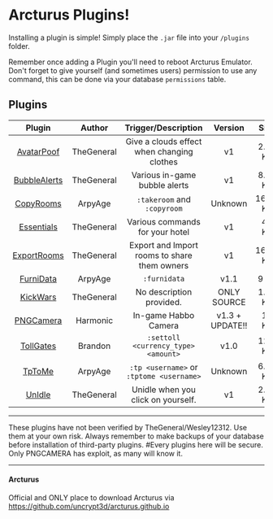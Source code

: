 # Arcturus Plugins!

Installing a plugin is simple! Simply place the `.jar` file into your `/plugins` folder.

Remember once adding a Plugin you'll need to reboot Arcturus Emulator. Don't forget to give yourself (and sometimes users) permission to use any command, this can be done via your database `permissions` table.


## Plugins

| Plugin          | Author        | Trigger/Description                                             | Version  | Size    | Project  | Tested   |
| :-------------: | :-----------: | :----------:                                        | :------: | :-----: | :------: | :------: |
| [AvatarPoof](https://github.com/uncrypt3d/arcturus.github.io/tree/master/Arcturus-plugins/AvatarPoof)       | TheGeneral       | Give a clouds effect when changing clothes                | v1  | 2.80 KB | [Homepage][1] | -      |
| [BubbleAlerts](https://github.com/uncrypt3d/arcturus.github.io/tree/master/Arcturus-plugins/BubbleAlerts)       | TheGeneral       | Various in-game bubble alerts              | v1  | 8.98 KB | [Homepage][2] | -    |
| [CopyRooms](https://github.com/uncrypt3d/arcturus.github.io/tree/master/Arcturus-plugins/CopyRooms)       | ArpyAge       | `:takeroom` and `:copyroom`                | Unknown  | 16.49 KB | Unknown | -        |
| [Essentials](https://github.com/uncrypt3d/arcturus.github.io/tree/master/Arcturus-plugins/Essentials)       | TheGeneral       | Various commands for your hotel                | v1  | 45 KB | [Homepage][3] | -    |
| [ExportRooms](https://github.com/uncrypt3d/arcturus.github.io/tree/master/Arcturus-plugins/ExportRooms)       | TheGeneral       | Export and Import rooms to share them owners                | v1  | 16.49 KB | [Homepage][4] | -    |
| [FurniData](https://github.com/uncrypt3d/arcturus.github.io/tree/master/Arcturus-plugins/FurniData)       | ArpyAge       | `:furnidata`                              | v1.1  | 9 KB | Unknown  | v1.16.0  |
| [KickWars](https://github.com/uncrypt3d/arcturus.github.io/tree/master/Arcturus-plugins/KickWars)       | TheGeneral       | No description provided.                              | ONLY SOURCE  | 1.77 KB | [Homepage][5]  | v1.16.0  |
| [PNGCamera](https://github.com/uncrypt3d/arcturus.github.io/tree/master/Arcturus-plugins/PNGCamera)       | Harmonic      | In-game Habbo Camera  | v1.3 + UPDATE!!  | 15 KB | [Homepage][6]  | v1.17.0  |
| [TollGates](https://github.com/uncrypt3d/arcturus.github.io/tree/master/Arcturus-plugins/TollGates)       | Brandon       | `:settoll <currency_type> <amount>`       | v1.0     | 12.4 KB | [Homepage][7] | v1.16.0  |
| [TpToMe](https://github.com/uncrypt3d/arcturus.github.io/tree/master/Arcturus-plugins/TpToMe)             | ArpyAge       | `:tp <username>` or `:tptome <username>`     | Unknown  | 6.65 KB | Unknown  | v1.16.0  |
| [UnIdle](https://github.com/uncrypt3d/arcturus.github.io/tree/master/Arcturus-plugins/UnIdle)             | TheGeneral       | Unidle when you click on yourself.     | v1  | 2.87 KB | [Homepage][8]  | v1.16.0  |


---

These plugins have not been verified by TheGeneral/Wesley12312. Use them at your own risk. Always remember to make backups of your database before installation of third-party plugins.
#Every plugins here will be secure.
Only PNGCAMERA has exploit, as many will know it.

---

#### Arcturus
Official and ONLY place to download Arcturus via https://github.com/uncrypt3d/arcturus.github.io

